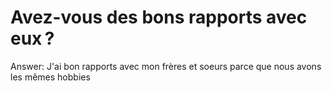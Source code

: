 # Avez-vous des bons rapports avec eux ?

Answer: J'ai bon rapports avec mon frères et soeurs parce que nous avons les mêmes hobbies